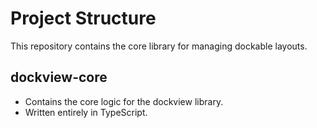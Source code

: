 # Project Structure

This repository contains the core library for managing dockable layouts.

## dockview-core

-   Contains the core logic for the dockview library.
-   Written entirely in TypeScript.
